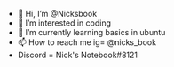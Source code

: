 - 👋 Hi, I’m @Nicksbook
- 👀 I’m interested in coding
- 🌱 I’m currently learning basics in ubuntu
- 📫 How to reach me ig= @nicks_book
- Discord = Nick's Notebook#8121

